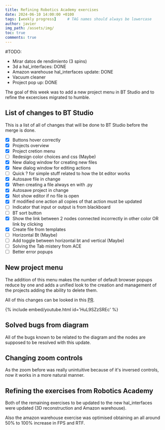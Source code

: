 ```yaml
---
title: Refining Robotics Academy exercises
date: 2024-06-10 14:00:00 +0100
tags: [weekly progress]     # TAG names should always be lowercase
author: javier
img_path: /assets/img/
toc: true
comments: true
---
```


#TODO:

- Mirar datos de rendimiento (3 spins)
- 3d a hal_interfaces: DONE
- Amazon warehouse hal_interfaces update: DONE
- Vacuum cleaner
- Project pop up: DONE

The goal of this week was to add a new project menu in BT Studio and to refine the excercises migrated to humble.

## List of changes to BT Studio

This is a list of all of changes that will be done to BT Studio before the merge is done.

- [X] Buttons hover correctly
- [X] Projects overview
- [X] Project cretion menu
- [ ] Redesign color choices and css (Maybe)
- [X] New dialog window for creating new files
- [X] New dialog window for editing actions
- [ ] Quick ? for simple stuff related to how the bt editor works
- [X] Autosave file in change
- [X] When creating a file always en with .py
- [X] Autosave project in change
- [X] Not show editor if no file is open
- [X] If modified one action all copies of that action must be updated
- [ ] Indicator that input or output is from blackboard
- [ ] BT sort button
- [X] Show the link between 2 nodes connected incorrectly in other color OR link by clicking
- [X] Create file from templates
- [ ] Horizontal Bt (Maybe)
- [ ] Add toggle between horizontal bt and vertical (Maybe)
- [ ] Solving the Tab mistery from ACE
- [ ] Better error popups

## New project menu

The addition of this menu makes the number of default browser popups reduce by one and adds a unified look to the creation and management of the projects adding the ability to delete them.

All of this changes can be looked in this [PR](https://github.com/JdeRobot/bt-studio/pull/89).

{% include embed/youtube.html id='HuL9SZzSREc' %}

## Solved bugs from diagram

All of the bugs known to be related to the diagram and the nodes are supposed to be resolved with this update.

## Changing zoom controls

As the zoom before was really unintuitive because of it's inversed controls, now it works in a more natural manner.

## Refining the exercises from Robotics Academy

Both of the remaining exercises to be updated to the new hal_interfaces were updated (3D reconstruction and Amazon warehouse).

Also the amazon warehouse exercise was optimised obtaining an all around 50% to 100% increase in FPS and RTF.
